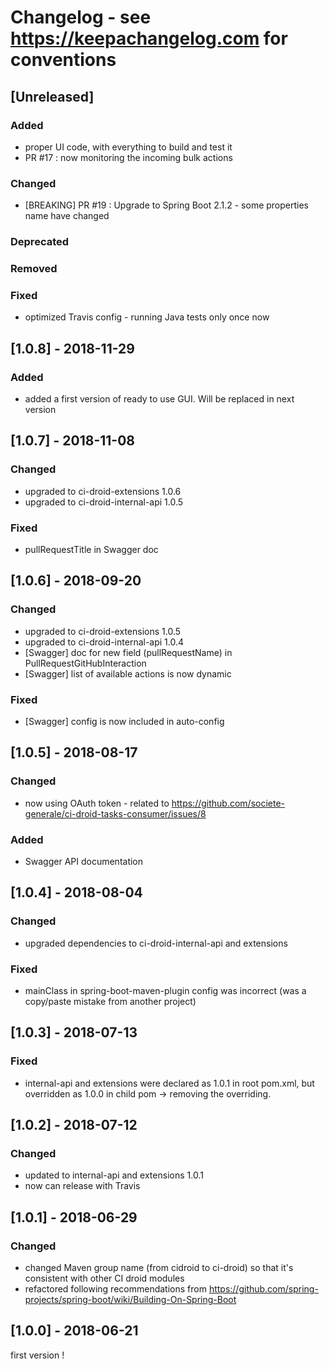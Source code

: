 # Changelog - see https://keepachangelog.com for conventions

## [Unreleased]

### Added

- proper UI code, with everything to build and test it
- PR #17 : now monitoring the incoming bulk actions

### Changed

- [BREAKING] PR #19 : Upgrade to Spring Boot 2.1.2 - some properties name have changed

### Deprecated

### Removed

### Fixed

- optimized Travis config - running Java tests only once now

## [1.0.8] - 2018-11-29

### Added

- added a first version of ready to use GUI. Will be replaced in next version

## [1.0.7] - 2018-11-08

### Changed

- upgraded to ci-droid-extensions 1.0.6
- upgraded to ci-droid-internal-api 1.0.5

### Fixed

- pullRequestTitle in Swagger doc

## [1.0.6] - 2018-09-20

### Changed

- upgraded to ci-droid-extensions 1.0.5
- upgraded to ci-droid-internal-api 1.0.4
- [Swagger] doc for new field (pullRequestName) in PullRequestGitHubInteraction
- [Swagger] list of available actions is now dynamic

### Fixed

- [Swagger] config is now included in auto-config

## [1.0.5] - 2018-08-17

### Changed

- now using OAuth token - related to https://github.com/societe-generale/ci-droid-tasks-consumer/issues/8

### Added

- Swagger API documentation

## [1.0.4] - 2018-08-04

### Changed

- upgraded dependencies to ci-droid-internal-api and extensions

### Fixed

- mainClass in spring-boot-maven-plugin config was incorrect (was a copy/paste mistake from another project)

## [1.0.3] - 2018-07-13

### Fixed

- internal-api and extensions were declared as 1.0.1 in root pom.xml, but overridden as 1.0.0 in child pom -> removing the overriding.

## [1.0.2] - 2018-07-12

### Changed

- updated to internal-api and extensions 1.0.1
- now can release with Travis

## [1.0.1] - 2018-06-29

### Changed

- changed Maven group name (from cidroid to ci-droid) so that it's consistent with other CI droid modules
- refactored following recommendations from https://github.com/spring-projects/spring-boot/wiki/Building-On-Spring-Boot

## [1.0.0] - 2018-06-21

first version !
